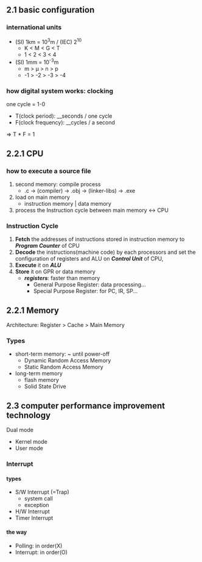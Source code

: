 ## 2.1 basic configuration

### international units

* (SI) 1km = 10<sup>3</sup>m / (IEC) 2<sup>10</sup>
    - K < M < G < T
    - 1 < 2 < 3 < 4
* (SI) 1mm = 10<sup>-3</sup>m
    - m > μ > n > p
    - -1 > -2 > -3 > -4

### how digital system works: **clocking**

one cycle = 1-0

* T(clock period): __seconds / one cycle
* F(clock frequency): __cycles / a second

=> T * F = 1

## 2.2.1 CPU

### how to execute a source file

1. second memory: compile process
    - .c -> (compiler) -> .obj -> (linker-libs) -> .exe
2. load on main memory
    - instruction memory | data memory
3. process the Instruction cycle between main memory <->  CPU

### Instruction Cycle

1. **Fetch** the addresses of instructions stored in instruction memory to ***Program Counter*** of CPU
2. **Decode** the instructions(machine code) by each processors and set the configuration of registers and ALU on ***Control Unit*** of CPU, 
3. **Execute** it on ***ALU***
4. **Store** it on GPR or data memory
    - ***registers***: faster than memory
        - General Purpose Register: data processing...
        - Special Purpose Register: for PC, IR, SP...

## 2.2.1 Memory

Architecture: Register > Cache > Main Memory

### Types

* short-term memory: ~ until power-off
    - Dynamic Random Access Memory
    - Static Random Access Memory
* long-term memory
    - flash memory
    - Solid State Drive

## 2.3 computer performance improvement technology

Dual mode

* Kernel mode
* User mode

### Interrupt

#### types

* S/W Interrupt (=Trap)
    - system call
    - exception
* H/W Interrupt
* Timer Interrupt

#### the way

* Polling: in order(X)
* Interrupt: in order(O)
